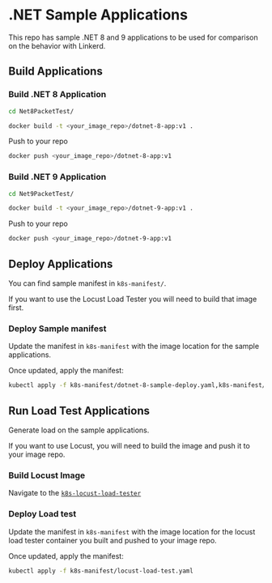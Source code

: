 # .NET Sample Applications

This repo has sample .NET 8 and 9 applications to be used for comparison on the behavior with Linkerd.

## Build Applications

### Build .NET 8 Application

```bash
cd Net8PacketTest/
```

```bash
docker build -t <your_image_repo>/dotnet-8-app:v1 .
```

Push to your repo

```bash
docker push <your_image_repo>/dotnet-8-app:v1
```

### Build .NET 9 Application

```bash
cd Net9PacketTest/
```

```bash
docker build -t <your_image_repo>/dotnet-9-app:v1 .
```

Push to your repo

```bash
docker push <your_image_repo>/dotnet-9-app:v1
```

## Deploy Applications

You can find sample manifest in `k8s-manifest/`. 

If you want to use the Locust Load Tester you will need to build that image first.

### Deploy Sample manifest

Update the manifest in `k8s-manifest` with the image location for the sample applications.

Once updated, apply the manifest:

```bash
kubectl apply -f k8s-manifest/dotnet-8-sample-deploy.yaml,k8s-manifest/dotnet-9-sample-deploy.yaml
```

## Run Load Test Applications

Generate load on the sample applications. 

If you want to use Locust, you will need to build the image and push it to your image repo.

### Build Locust Image

Navigate to the [`k8s-locust-load-tester`](k8s-locust-load-tester/README.md)

### Deploy Load test

Update the manifest in `k8s-manifest` with the image location for the locust load tester container you built and pushed to your image repo.

Once updated, apply the manifest:

```bash
kubectl apply -f k8s-manifest/locust-load-test.yaml
```